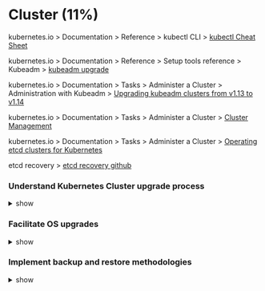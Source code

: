 # Cluster (11%)

kubernetes.io > Documentation > Reference > kubectl CLI > [kubectl Cheat Sheet](https://kubernetes.io/docs/reference/kubectl/cheatsheet/)

kubernetes.io > Documentation > Reference > Setup tools reference > Kubeadm > [kubeadm upgrade](https://kubernetes.io/docs/reference/setup-tools/kubeadm/kubeadm-upgrade/)

kubernetes.io > Documentation > Tasks > Administer a Cluster > Administration with Kubeadm > [Upgrading kubeadm clusters from v1.13 to v1.14](https://kubernetes.io/docs/tasks/administer-cluster/kubeadm/kubeadm-upgrade-1-14/)

kubernetes.io > Documentation > Tasks > Administer a Cluster > [Cluster Management](https://kubernetes.io/docs/tasks/administer-cluster/cluster-management/#maintenance-on-a-node)

kubernetes.io > Documentation > Tasks > Administer a Cluster > [Operating etcd clusters for Kubernetes](https://kubernetes.io/docs/tasks/administer-cluster/configure-upgrade-etcd/)

etcd recovery > [etcd recovery github](https://github.com/etcd-io/etcd/blob/master/Documentation/op-guide/recovery.md)



### Understand Kubernetes Cluster upgrade process

<details><summary>show</summary>
<p>

```bash
Allowed combination of kubernetes binary versions:

kube-apiserver - version X
controller-manager - version X-1
kube-scheduler - version X-1
kubelet - version X-2
kube-proxy - version X-2
kubectl - version X+1 > X-1

At any point in time X-2 is supported.

Master Upgrade
***************
$ apt-get upgrade -y kubeadm=1.23.1-00
$ kubeadm upgrade plan v1.23.1
$ kubeadm upgrade apply v1.23.1
$ apt-get upgrade -y kubelet=1.23.1-00
$ systemctl restart kubelet

Node Upgrade
**************
$ kubectl drain node01
$ apt-get upgrade -y kubeadm=1.12.0-00
$ apt-get upgrade -y kubelet=1.12.0-00
$ kubeadm upgrade node config --kubelet-version v1.12.0
$ systemctl restart kubelet
$ kubectl uncordon node01
```

</p>
</details>

### Facilitate OS upgrades

<details><summary>show</summary>
<p>

```bash
$ kubectl drain node01 --ignore-daemonsets

Apply patches now on the Node01 and once it comes back up. Make it schedulable agaian.

If you are running a Pod on the node which is not part of a replicaset or controller then you need to force the eviction and that Pod will be lost forever.

$ kubectl drain node01 --ignore-daemonsets --force
$ kubectl uncordon node01

If you just want to make the node unschedulable but don't want to evict the running Pod then just cordon the node.

$ kubectl cordon node01
```



</p>
</details>

### Implement backup and restore methodologies

<details><summary>show</summary>
<p>

```
$ kubectl get all --all-namespaces -o yaml > all-services.yaml

etcd save it's all data here:

$ cat /etc/system.d/system/etcd.service

--data-dir=/var/lib/etcd

$ ETCDCTL_API=3 etcdctl snapshot save snapshot.db \
--endpoints=https://127.0.0.1:2379 \
--cacert=/etc/etcd/ca.crt \
--cert=/etc/etcd/etcd-server.crt \
--key=/etc/etcd/etcd-server.key

$ ETCDCTL_API=3 etcdctl snapshot status snapshot.db

$ service kube-apiserver stop
$ ETCDCTL_API=3 etcdctl \
snapshot restore snapshot.db \
--name=master \
--cert=/etc/kubernetes/pki/etcd/server.crt \
--key=/etc/kubernetes/pki/etcd/server.key \
--data-dir /var/lib/etcd-from-backup \
--initial-cluster master-1=https://127.0.0.1:2380 \
--initial-cluster-token etcd-cluster-1 \
--initial-advertise-peer-urls https://127.0.0.1:2380

$ cat /etc/system/system.d/etcd.service

--initial-cluster-token etcd-cluster-1
--data-dir /var/lib/etcd-from-backup

$ systemctl daemon-reload
$ service etcd restart
$ service kube-apiserver start

```



</p>
</details>



